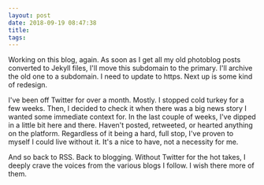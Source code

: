 ```yaml
---
layout: post
date: 2018-09-19 08:47:38
title: 
tags:
---
```


Working on this blog, again. As soon as I get all my old photoblog posts converted to Jekyll files, I'll move this subdomain to the primary. I'll archive the old one to a subdomain. I need to update to https. Next up is some kind of redesign.

I've been off Twitter for over a month. Mostly. I stopped cold turkey for a few weeks. Then, I decided to check it when there was a big news story I wanted some immediate context for. In the last couple of weeks, I've dipped in a little bit here and there. Haven't posted, retweeted, or hearted anything on the platform. Regardless of it being a hard, full stop, I've proven to myself I could live without it. It's a nice to have, not a necessity for me.

And so back to RSS. Back to blogging. Without Twitter for the hot takes, I deeply crave the voices from the various blogs I follow. I wish there more of them.